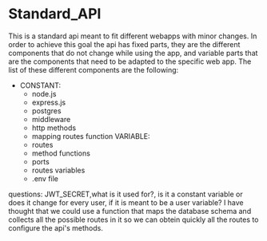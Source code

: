 # Standard_API

This is a standard api meant to fit different webapps with minor changes. In order to achieve this goal 
the api has fixed parts, they are the different components that do not change while using the app, and 
variable parts that are the components that need to be adapted to the specific web app. The list of these 
different components are the following:

- CONSTANT:
	- node.js
	- express.js
	- postgres
	- middleware
	- http methods
	- mapping routes function
VARIABLE:
	- routes
	- method functions
	- ports
	- routes variables
	- .env file

questions:
JWT_SECRET,what is it used for?, 
is it a constant variable or does it change for every user, if it is meant to be a user variable?
I have thought that we could use a function that maps the database schema and collects all the 
possible routes in it so we can obtein quickly all the routes to configure the api's methods.

